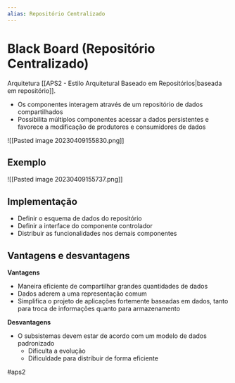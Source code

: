 ```yaml
---
alias: Repositório Centralizado
---
```


# Black Board (Repositório Centralizado)

Arquitetura [[APS2 - Estilo Arquitetural Baseado em Repositórios|baseada em repositório]].

- Os componentes interagem através de um repositório de dados compartilhados
- Possibilita múltiplos componentes acessar a dados persistentes e favorece a modificação de produtores e consumidores de dados

![[Pasted image 20230409155830.png]]

## Exemplo

![[Pasted image 20230409155737.png]]

## Implementação

- Definir o esquema de dados do repositório
- Definir a interface do componente controlador
- Distribuir as funcionalidades nos demais componentes

## Vantagens e desvantagens

**Vantagens**

- Maneira eficiente de compartilhar grandes quantidades de dados
- Dados aderem a uma representação comum
- Simplifica o projeto de aplicações fortemente baseadas em dados, tanto para troca de informações quanto para armazenamento

**Desvantagens**

- O subsistemas devem estar de acordo com um modelo de dados padronizado
	- Dificulta a evolução
	- Dificuldade para distribuir de forma eficiente

#aps2

